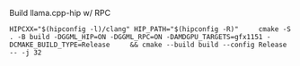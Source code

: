 
Build llama.cpp-hip w/ RPC
```
HIPCXX="$(hipconfig -l)/clang" HIP_PATH="$(hipconfig -R)"     cmake -S . -B build -DGGML_HIP=ON -DGGML_RPC=ON -DAMDGPU_TARGETS=gfx1151 -DCMAKE_BUILD_TYPE=Release     && cmake --build build --config Release -- -j 32
```


```
```